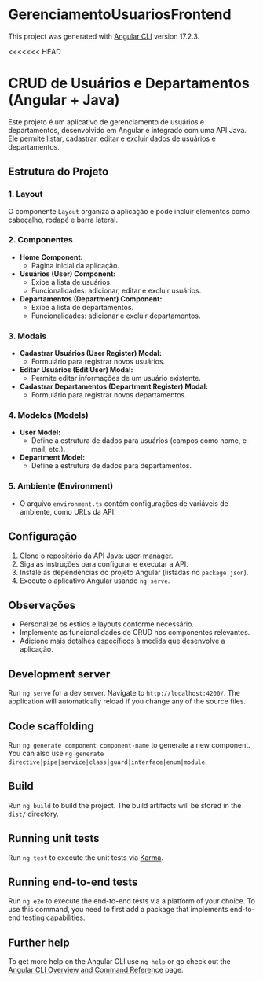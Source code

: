 # GerenciamentoUsuariosFrontend

This project was generated with [Angular CLI](https://github.com/angular/angular-cli) version 17.2.3.

<<<<<<< HEAD
# CRUD de Usuários e Departamentos (Angular + Java)

Este projeto é um aplicativo de gerenciamento de usuários e departamentos, desenvolvido em Angular e integrado com uma API Java. Ele permite listar, cadastrar, editar e excluir dados de usuários e departamentos.

## Estrutura do Projeto

### 1. Layout

O componente `Layout` organiza a aplicação e pode incluir elementos como cabeçalho, rodapé e barra lateral.

### 2. Componentes

- **Home Component:**
  - Página inicial da aplicação.
- **Usuários (User) Component:**
  - Exibe a lista de usuários.
  - Funcionalidades: adicionar, editar e excluir usuários.
- **Departamentos (Department) Component:**
  - Exibe a lista de departamentos.
  - Funcionalidades: adicionar e excluir departamentos.

### 3. Modais

- **Cadastrar Usuários (User Register) Modal:**
  - Formulário para registrar novos usuários.
- **Editar Usuários (Edit User) Modal:**
  - Permite editar informações de um usuário existente.
- **Cadastrar Departamentos (Department Register) Modal:**
  - Formulário para registrar novos departamentos.

### 4. Modelos (Models)

- **User Model:**
  - Define a estrutura de dados para usuários (campos como nome, e-mail, etc.).
- **Department Model:**
  - Define a estrutura de dados para departamentos.

### 5. Ambiente (Environment)

- O arquivo `environment.ts` contém configurações de variáveis de ambiente, como URLs da API.

## Configuração

1. Clone o repositório da API Java: [user-manager](https://github.com/leomiclos/user-manager).
2. Siga as instruções para configurar e executar a API.
3. Instale as dependências do projeto Angular (listadas no `package.json`).
4. Execute o aplicativo Angular usando `ng serve`.

## Observações

- Personalize os estilos e layouts conforme necessário.
- Implemente as funcionalidades de CRUD nos componentes relevantes.
- Adicione mais detalhes específicos à medida que desenvolve a aplicação.


## Development server

Run `ng serve` for a dev server. Navigate to `http://localhost:4200/`. The application will automatically reload if you change any of the source files.

## Code scaffolding

Run `ng generate component component-name` to generate a new component. You can also use `ng generate directive|pipe|service|class|guard|interface|enum|module`.

## Build

Run `ng build` to build the project. The build artifacts will be stored in the `dist/` directory.

## Running unit tests

Run `ng test` to execute the unit tests via [Karma](https://karma-runner.github.io).

## Running end-to-end tests

Run `ng e2e` to execute the end-to-end tests via a platform of your choice. To use this command, you need to first add a package that implements end-to-end testing capabilities.

## Further help

To get more help on the Angular CLI use `ng help` or go check out the [Angular CLI Overview and Command Reference](https://angular.io/cli) page.
